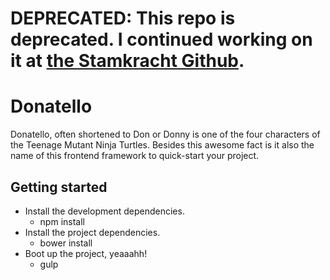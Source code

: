 # DEPRECATED: This repo is deprecated. I continued working on it at [the Stamkracht Github](https://github.com/stamkracht/donatello).

# Donatello
Donatello, often shortened to Don or Donny is one of the four characters of the Teenage Mutant Ninja Turtles. Besides this awesome fact is it also the name of this frontend framework to quick-start your project.

## Getting started
- Install the development dependencies.
  + npm install
- Install the project dependencies.
  + bower install
- Boot up the project, yeaaahh!
  + gulp